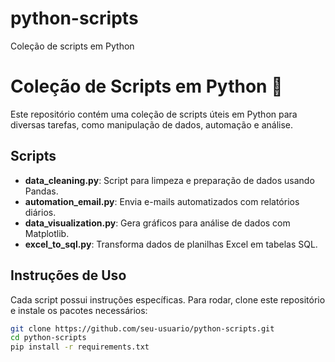 # python-scripts
Coleção de scripts em Python
# Coleção de Scripts em Python 🐍

Este repositório contém uma coleção de scripts úteis em Python para diversas tarefas, como manipulação de dados, automação e análise.

## Scripts

- **data_cleaning.py**: Script para limpeza e preparação de dados usando Pandas.
- **automation_email.py**: Envia e-mails automatizados com relatórios diários.
- **data_visualization.py**: Gera gráficos para análise de dados com Matplotlib.
- **excel_to_sql.py**: Transforma dados de planilhas Excel em tabelas SQL.

## Instruções de Uso

Cada script possui instruções específicas. Para rodar, clone este repositório e instale os pacotes necessários:
```bash
git clone https://github.com/seu-usuario/python-scripts.git
cd python-scripts
pip install -r requirements.txt
